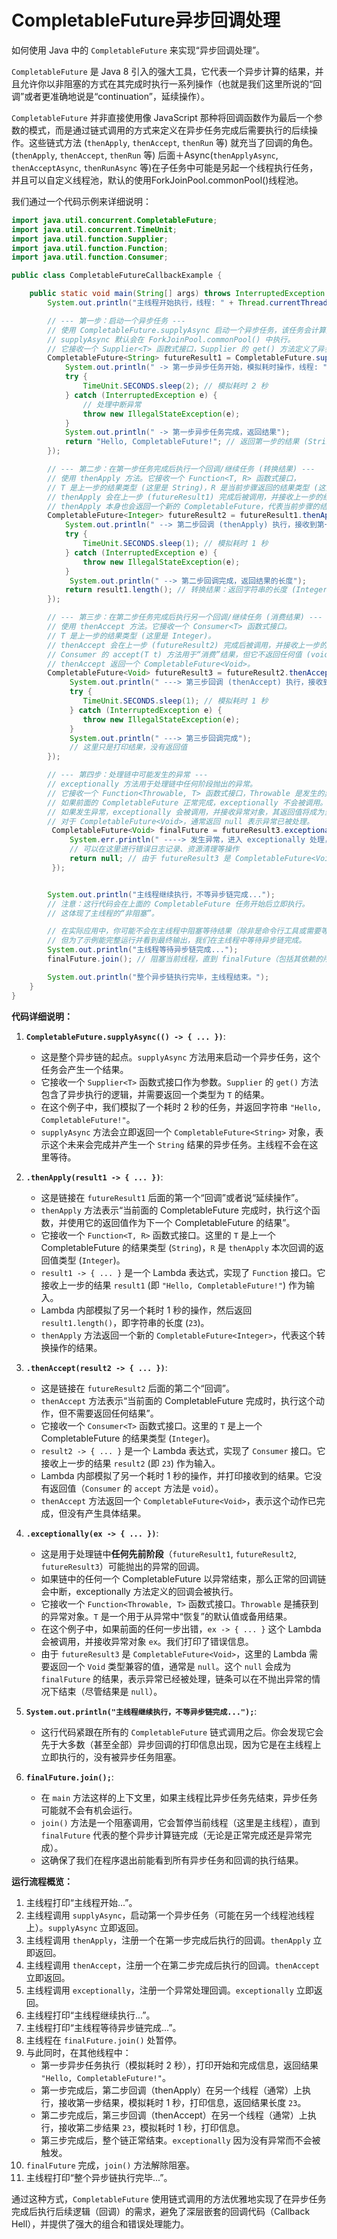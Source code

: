 # CompletableFuture异步回调处理

如何使用 Java 中的 `CompletableFuture` 来实现“异步回调处理”。

`CompletableFuture` 是 Java 8 引入的强大工具，它代表一个异步计算的结果，并且允许你以非阻塞的方式在其完成时执行一系列操作（也就是我们这里所说的“回调”或者更准确地说是“continuation”，延续操作）。

`CompletableFuture` 并非直接使用像 JavaScript 那种将回调函数作为最后一个参数的模式，而是通过链式调用的方式来定义在异步任务完成后需要执行的后续操作。这些链式方法 (`thenApply`, `thenAccept`, `thenRun` 等) 就充当了回调的角色。
(`thenApply`, `thenAccept`, `thenRun` 等) 后面＋Async(`thenApplyAsync`, `thenAcceptAsync`, `thenRunAsync` 等)在子任务中可能是另起一个线程执行任务，并且可以自定义线程池，默认的使用ForkJoinPool.commonPool()线程池。

我们通过一个代码示例来详细说明：

```java
import java.util.concurrent.CompletableFuture;
import java.util.concurrent.TimeUnit;
import java.util.function.Supplier;
import java.util.function.Function;
import java.util.function.Consumer;

public class CompletableFutureCallbackExample {

    public static void main(String[] args) throws InterruptedException {
        System.out.println("主线程开始执行，线程: " + Thread.currentThread().getName());

        // --- 第一步：启动一个异步任务 ---
        // 使用 CompletableFuture.supplyAsync 启动一个异步任务，该任务会计算并“供应”一个结果。
        // supplyAsync 默认会在 ForkJoinPool.commonPool() 中执行。
        // 它接收一个 Supplier<T> 函数式接口，Supplier 的 get() 方法定义了异步执行的逻辑并返回结果 T。
        CompletableFuture<String> futureResult1 = CompletableFuture.supplyAsync(() -> {
            System.out.println(" -> 第一步异步任务开始，模拟耗时操作，线程: " + Thread.currentThread().getName());
            try {
                TimeUnit.SECONDS.sleep(2); // 模拟耗时 2 秒
            } catch (InterruptedException e) {
                // 处理中断异常
                throw new IllegalStateException(e);
            }
            System.out.println(" -> 第一步异步任务完成，返回结果");
            return "Hello, CompletableFuture!"; // 返回第一步的结果 (String)
        });

        // --- 第二步：在第一步任务完成后执行一个回调/继续任务 (转换结果) ---
        // 使用 thenApply 方法。它接收一个 Function<T, R> 函数式接口，
        // T 是上一步的结果类型 (这里是 String)，R 是当前步骤返回的结果类型 (这里是 Integer)。
        // thenApply 会在上一步 (futureResult1) 完成后被调用，并接收上一步的结果作为输入。
        // thenApply 本身也会返回一个新的 CompletableFuture，代表当前步骤的结果。
        CompletableFuture<Integer> futureResult2 = futureResult1.thenApply(result1 -> {
            System.out.println(" --> 第二步回调 (thenApply) 执行，接收到第一步结果: '" + result1 + "', 线程: " + Thread.currentThread().getName());
            try {
                TimeUnit.SECONDS.sleep(1); // 模拟耗时 1 秒
            } catch (InterruptedException e) {
                throw new IllegalStateException(e);
            }
             System.out.println(" --> 第二步回调完成，返回结果的长度");
            return result1.length(); // 转换结果：返回字符串的长度 (Integer)
        });

        // --- 第三步：在第二步任务完成后执行另一个回调/继续任务 (消费结果) ---
        // 使用 thenAccept 方法。它接收一个 Consumer<T> 函数式接口。
        // T 是上一步的结果类型 (这里是 Integer)。
        // thenAccept 会在上一步 (futureResult2) 完成后被调用，并接收上一步的结果作为输入。
        // Consumer 的 accept(T t) 方法用于“消费”结果，但它不返回任何值 (void)。
        // thenAccept 返回一个 CompletableFuture<Void>。
        CompletableFuture<Void> futureResult3 = futureResult2.thenAccept(result2 -> {
             System.out.println(" ---> 第三步回调 (thenAccept) 执行，接收到第二步结果: " + result2 + ", 线程: " + Thread.currentThread().getName());
             try {
                TimeUnit.SECONDS.sleep(1); // 模拟耗时 1 秒
             } catch (InterruptedException e) {
                throw new IllegalStateException(e);
             }
             System.out.println(" ---> 第三步回调完成");
             // 这里只是打印结果，没有返回值
        });

        // --- 第四步：处理链中可能发生的异常 ---
        // exceptionally 方法用于处理链中任何阶段抛出的异常。
        // 它接收一个 Function<Throwable, T> 函数式接口，Throwable 是发生的异常，T 是一个用于从异常中恢复的备用结果。
        // 如果前面的 CompletableFuture 正常完成，exceptionally 不会被调用。
        // 如果发生异常，exceptionally 会被调用，并接收异常对象，其返回值将成为当前 CompletableFuture 的结果。
        // 对于 CompletableFuture<Void>，通常返回 null 表示异常已被处理。
         CompletableFuture<Void> finalFuture = futureResult3.exceptionally(ex -> {
             System.err.println(" ----> 发生异常，进入 exceptionally 处理，异常信息: " + ex.getMessage() + ", 线程: " + Thread.currentThread().getName());
             // 可以在这里进行错误日志记录、资源清理等操作
             return null; // 由于 futureResult3 是 CompletableFuture<Void>，这里返回 null
         });


        System.out.println("主线程继续执行，不等异步链完成...");
        // 注意：这行代码会在上面的 CompletableFuture 任务开始后立即执行。
        // 这体现了主线程的“非阻塞”。

        // 在实际应用中，你可能不会在主线程中阻塞等待结果（除非是命令行工具或需要等待最终结果的地方）。
        // 但为了示例能完整运行并看到最终输出，我们在主线程中等待异步链完成。
        System.out.println("主线程等待异步链完成...");
        finalFuture.join(); // 阻塞当前线程，直到 finalFuture（包括其依赖的所有 CompletableFuture）完成。

        System.out.println("整个异步链执行完毕，主线程结束。");
    }
}
```

**代码详细说明：**

1.  **`CompletableFuture.supplyAsync(() -> { ... })`**:
    * 这是整个异步链的起点。`supplyAsync` 方法用来启动一个异步任务，这个任务会产生一个结果。
    * 它接收一个 `Supplier<T>` 函数式接口作为参数。`Supplier` 的 `get()` 方法包含了异步执行的逻辑，并需要返回一个类型为 `T` 的结果。
    * 在这个例子中，我们模拟了一个耗时 2 秒的任务，并返回字符串 `"Hello, CompletableFuture!"`。
    * `supplyAsync` 方法会立即返回一个 `CompletableFuture<String>` 对象，表示这个未来会完成并产生一个 `String` 结果的异步任务。主线程不会在这里等待。

2.  **`.thenApply(result1 -> { ... })`**:
    * 这是链接在 `futureResult1` 后面的第一个“回调”或者说“延续操作”。
    * `thenApply` 方法表示“当前面的 CompletableFuture 完成时，执行这个函数，并使用它的返回值作为下一个 CompletableFuture 的结果”。
    * 它接收一个 `Function<T, R>` 函数式接口。这里的 `T` 是上一个 CompletableFuture 的结果类型 (`String`)，`R` 是 `thenApply` 本次回调的返回值类型 (`Integer`)。
    * `result1 -> { ... }` 是一个 Lambda 表达式，实现了 `Function` 接口。它接收上一步的结果 `result1` (即 `"Hello, CompletableFuture!"`) 作为输入。
    * Lambda 内部模拟了另一个耗时 1 秒的操作，然后返回 `result1.length()`，即字符串的长度 (`23`)。
    * `thenApply` 方法返回一个新的 `CompletableFuture<Integer>`，代表这个转换操作的结果。

3.  **`.thenAccept(result2 -> { ... })`**:
    * 这是链接在 `futureResult2` 后面的第二个“回调”。
    * `thenAccept` 方法表示“当前面的 CompletableFuture 完成时，执行这个动作，但不需要返回任何结果”。
    * 它接收一个 `Consumer<T>` 函数式接口。这里的 `T` 是上一个 CompletableFuture 的结果类型 (`Integer`)。
    * `result2 -> { ... }` 是一个 Lambda 表达式，实现了 `Consumer` 接口。它接收上一步的结果 `result2` (即 `23`) 作为输入。
    * Lambda 内部模拟了另一个耗时 1 秒的操作，并打印接收到的结果。它没有返回值（`Consumer` 的 `accept` 方法是 `void`）。
    * `thenAccept` 方法返回一个 `CompletableFuture<Void>`，表示这个动作已完成，但没有产生具体结果。

4.  **`.exceptionally(ex -> { ... })`**:
    * 这是用于处理链中**任何先前阶段**（`futureResult1`, `futureResult2`, `futureResult3`）可能抛出的异常的回调。
    * 如果链中的任何一个 CompletableFuture 以异常结束，那么正常的回调链会中断，exceptionally 方法定义的回调会被执行。
    * 它接收一个 `Function<Throwable, T>` 函数式接口。`Throwable` 是捕获到的异常对象。`T` 是一个用于从异常中“恢复”的默认值或备用结果。
    * 在这个例子中，如果前面的任何一步出错，`ex -> { ... }` 这个 Lambda 会被调用，并接收异常对象 `ex`。我们打印了错误信息。
    * 由于 `futureResult3` 是 `CompletableFuture<Void>`，这里的 Lambda 需要返回一个 `Void` 类型兼容的值，通常是 `null`。这个 `null` 会成为 `finalFuture` 的结果，表示异常已经被处理，链条可以在不抛出异常的情况下结束（尽管结果是 `null`）。

5.  **`System.out.println("主线程继续执行，不等异步链完成...");`**:
    * 这行代码紧跟在所有的 `CompletableFuture` 链式调用之后。你会发现它会先于大多数（甚至全部）异步回调的打印信息出现，因为它是在主线程上立即执行的，没有被异步任务阻塞。

6.  **`finalFuture.join();`**:
    * 在 `main` 方法这样的上下文里，如果主线程比异步任务先结束，异步任务可能就不会有机会运行。
    * `join()` 方法是一个阻塞调用，它会暂停当前线程（这里是主线程），直到 `finalFuture` 代表的整个异步计算链完成（无论是正常完成还是异常完成）。
    * 这确保了我们在程序退出前能看到所有异步任务和回调的执行结果。

**运行流程概览：**

1.  主线程打印“主线程开始...”。
2.  主线程调用 `supplyAsync`，启动第一个异步任务（可能在另一个线程池线程上）。`supplyAsync` 立即返回。
3.  主线程调用 `thenApply`，注册一个在第一步完成后执行的回调。`thenApply` 立即返回。
4.  主线程调用 `thenAccept`，注册一个在第二步完成后执行的回调。`thenAccept` 立即返回。
5.  主线程调用 `exceptionally`，注册一个异常处理回调。`exceptionally` 立即返回。
6.  主线程打印“主线程继续执行...”。
7.  主线程打印“主线程等待异步链完成...”。
8.  主线程在 `finalFuture.join()` 处暂停。
9.  与此同时，在其他线程中：
    * 第一步异步任务执行（模拟耗时 2 秒），打印开始和完成信息，返回结果 `"Hello, CompletableFuture!"`。
    * 第一步完成后，第二步回调（thenApply）在另一个线程（通常）上执行，接收第一步结果，模拟耗时 1 秒，打印信息，返回结果长度 `23`。
    * 第二步完成后，第三步回调（thenAccept）在另一个线程（通常）上执行，接收第二步结果 `23`，模拟耗时 1 秒，打印信息。
    * 第三步完成后，整个链正常结束。`exceptionally` 因为没有异常而不会被触发。
10. `finalFuture` 完成，`join()` 方法解除阻塞。
11. 主线程打印“整个异步链执行完毕...”。

通过这种方式，`CompletableFuture` 使用链式调用的方法优雅地实现了在异步任务完成后执行后续逻辑（回调）的需求，避免了深层嵌套的回调代码（Callback Hell），并提供了强大的组合和错误处理能力。